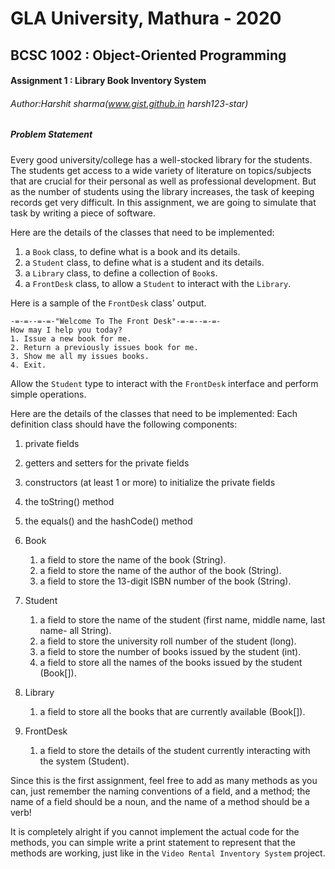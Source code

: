 # GLA University, Mathura - 2020
## BCSC 1002 : Object-Oriented Programming
#### Assignment 1 : Library Book Inventory System

###### Author:Harshit sharma(www.gist.github.in harsh123-star)



##### Problem Statement

Every good university/college has a well-stocked library for the students. The students get access to a wide variety of
 literature on topics/subjects that are crucial for their personal as well as professional development. But as the 
 number of students using the library increases, the task of keeping records get very difficult. In this assignment, we 
 are going to simulate that task by writing a piece of software.



Here are the details of the classes that need to be implemented:

1. a `Book` class, to define what is a book and its details.
2. a `Student` class, to define what is a student and its details.
3. a `Library` class, to define a collection of `Book`s.
4. a `FrontDesk` class, to allow a `Student` to interact with the `Library`.



Here is a sample of the `FrontDesk` class' output.

```
-=-=--=-=-"Welcome To The Front Desk"-=-=--=-=-
How may I help you today?
1. Issue a new book for me.
2. Return a previously issues book for me.
3. Show me all my issues books.
4. Exit.
```



Allow the `Student` type to interact with the `FrontDesk` interface and perform simple operations.

Here are the details of the classes that need to be implemented:
Each definition class should have the following components:
1. private fields
2. getters and setters for the private fields
3. constructors (at least 1 or more) to initialize the private fields
4. the toString() method
5. the equals() and the hashCode() method 

1. Book
   1. a field to store the name of the book (String).
   2. a field to store the name of the author of the book (String).
   3. a field to store the 13-digit ISBN number of the book (String).
2. Student
   1. a field to store the name of the student (first name, middle name, last name- all String).
   2. a field to store the university roll number of the student (long).
   3. a field to store the number of books issued by the student (int).
   4. a field to store all the names of the books issued by the student (Book[]).
3. Library
   1. a field to store all the books that are currently available (Book[]).
4. FrontDesk
   1. a field to store the details of the student currently interacting with the system (Student).

Since this is the first assignment, feel free to add as many methods as you can, just remember the naming conventions 
of a field, and a method; the name of a field should be a noun, and the name of a method should be a verb!

It is completely alright if you cannot implement the actual code for the methods, you can simple write a print 
statement to represent that the methods are working, just like in the `Video Rental Inventory System` project.
